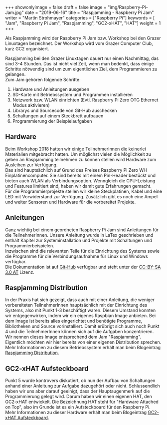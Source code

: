 +++
showonlyimage = false
draft = false
image = "img/Raspberry-Pi-Jam.jpg"
date = "2019-06-16"
title = "Raspjamming - Raspberry Pi Jam"
writer = "Martin Strohmayer"
categories = ["Raspberry Pi"]
keywords = [ "Jam", "Raspberry Pi Jam", "Raspjamming", "GC2-xHAT", "HAT"]
weight = 1
+++

Als Raspjamming wird der Raspberry Pi Jam bzw. Workshop bei den Grazer Linuxtagen bezeichnet. Der Workshop wird vom Grazer Computer Club, kurz GC2 organisiert.
<!--more-->

Raspjamming bei den Grazer Linuxtagen dauert nur einen Nachmittag, das sind 3-4 Stunden. Das ist nicht viel Zeit, wenn man bedenkt, dass einige Schritte nötwendig sind um zum eigentlichen Ziel, dem Programmieren zu gelangen.  
Zum Jam gehören folgende Schritte:

 1. Hardware und Anleitungen ausgeben
 2. SD-Karte mit Betriebssystem und Programmen installieren
 3. Netzwerk bzw. WLAN einrichten (Evtl. Raspberry Pi Zero OTG Ethernet Modus aktivieren)
 4. Librarys und Sourcecode von Git-Hub auschecken
 5. Schaltungen auf einem Steckbrett aufbauen
 6. Programmierung der Beispielaufgaben

## Hardware

Beim Workshop 2018 hatten wir einige TeilnehmerInnen die keinerlei Materialien mitgebracht hatten. Um möglichst vielen die Möglichkeit zu geben an Raspjamming teilnehmen zu können stellen wird Hardware zum Ausleihen zur Verfügung.  
Das sind hauptsächlich auf Grund des Preises Raspberry Pi Zero WH Einplatinencomputer. Sie sind bereits mit einem Pin-Header bestückt und bieten auch WLAN als Verbindungsoption. Wenngleich die CPU-Leistung und Features limitiert sind, haben wir damit gute Erfahrungen gemacht.  
Für die Programmierprojekte stellen wir kleine Steckplatinen, Kabel und eine LED mit Vorwiderstand zur Verfügung. Zusätzlich gibt es noch eine Ampel und weiter Sensoren und Hardware für die vorbereitet Projekte.

## Anleitungen

Ganz wichtig bei einem geordneten Raspberry Pi Jam sind Anleitungen für die TeilnehmerInnen. Unsere Anleitung wurde in LaTex geschrieben und enthält Kapitel zur Systeminstallation und Projekte mit Schaltungen und Programmierbeispielen.  
Inzwischen sind die relevanten Teile für die Einrichtung des Systems sowie die Programme für die Verbindungsaufnahme für Linux und Windows verfügbar.  
Die Dokumentation ist auf [Git-Hub](https://github.com/GrazerComputerClub/Raspjamming/releases) verfügbar und steht unter der [CC-BY-SA 3.0 AT](https://creativecommons.org/licenses/by-sa/3.0/at) Lizenz.

## Raspjamming Distribution

In der Praxis hat sich gezeigt, dass auch mit einer Anleitung, die weniger vorbereiteten TeilnehmerInnen hauptsächlich mit der Einrichtung des Systems, also mit Punkt 1-3 beschäftigt waren. Diesem Umstand konnten wir entgegenwirken, indem wir ein eigenes Raspbian Image anbieten. Bei dem Image ist bereits alles eingerichtet und benötigte Programme, Bibliotheken und Source vorinstalliert. Damit erübrigt sich auch noch Punkt 4 und die TeilnehmerInnen können sich auf die Aufgaben konzentrieren.  
Wir nennen dieses Image entsprechend dem Jam "Raspjamming". Eigentlich möchten wir hier bereits von einer eigenen Distribution sprechen. Mehr Informationen zu diesem Betriebssystem erhält man beim Blogeintrag [Raspjamming Distribution](../raspjamming-distribution/).

## GC2-xHAT Aufsteckboard

Punkt 5 wurde kontrovers diskutiert, ob nun der Aufbau von Schaltungen anhand einer Anleitung zur Aufgabe dazugehört oder nicht. Schlussendlich haben wir uns aber darauf geeinigt, dass der Hauptaugenmerk auf die Programmierung gelegt wird. Darum haben wir einen eigenen HAT, den GC2-xHAT entwickelt.
Die Bezeichnung HAT steht für "Hardware Attached on Top", also im Grunde ist es ein Aufsteckboard für den Raspberry Pi. Mehr Informationen zu dieser Hardware erhält man beim Blogeintrag [GC2-xHAT Aufsteckboard](../gc2-xhat/).
